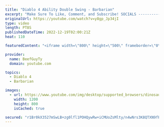 ```yaml
---
title: "Diablo 4 Ability Double Swing - Barbarian"
excerpt: "Make Sure To Like, Comment, and Subscribe! SOCIALS ---------------------------------------------- Join Our ..."
originalUrl: https://youtube.com/watch?v=y8gp_Jp34jI
type: video
length: PT8S
publishedDateTime: 2022-12-19T02:00:21Z
heat: 110

featuredContent: "<iframe width=\"800\" height=\"500\" frameborder=\"0\" src=\"https://www.youtube.com/embed/y8gp_Jp34jI\" allow=\"accelerometer; autoplay; encrypted-media; gyroscope; picture-in-picture\" allowfullscreen></iframe>"

provider:
  name: BeefGuyTy
  domain: youtube.com

topics:
  - Diablo 4
  - Barbarian

images:
  - url: https://www.youtube.com/img/desktop/supported_browsers/dinosaur.png
    width: 1200
    height: 800
    isCached: true

secured: "r1Br0kX3527mSwLB+zg0lfl1POHQywRw+iCMUoZsMlty/n4wNrs3K8QTXN9fPoApwP8BOnslyqWUruy/8PlZMlco4uzy9waly+b7YZDiTPJ0We5DI596j9YjVQizw9s2ktDFEYERSqoWXPpNBsOq8yVpBQNZ4xMjORKIoXVJJyY1qwV1dYE4JePAalg9mb0AqTjHKpWSC9056IMPd7Gkg6Zyz/ZxzXdRkoeOexrFCptOCR3nCs7GuMoCevSft42bkPb1kO0fUItm6qiXPWHWGelJ8TjGraNSJBrZfFixo+yUwd5uI56HPHV19r93WIOvmvAJhuHDV8gF4JR+oBUd4Z8SFE0rxlAbXFrgs1IFCMNfz6bQKEKRJA00STLuPKIBiArLFLxnoFpwcCKuHTjiJnSaIn2w6id65gKpJS/k4k0=;UlWnfGMOWZzbbAH8DlJsfw=="
---
```


